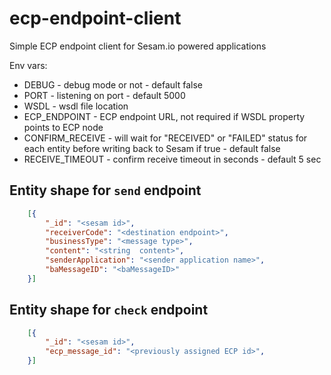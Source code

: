 # ecp-endpoint-client
Simple ECP endpoint client for Sesam.io powered applications

Env vars: 

* DEBUG - debug mode or not - default false
* PORT - listening on port - default 5000
* WSDL - wsdl file location
* ECP_ENDPOINT - ECP endpoint URL, not required if WSDL property points to ECP node 
* CONFIRM_RECEIVE - will wait for "RECEIVED" or "FAILED" status for each entity before writing back to Sesam  if true - default false
* RECEIVE_TIMEOUT - confirm receive timeout in seconds - default 5 sec

## Entity shape for `send` endpoint 

```json
    [{
        "_id": "<sesam id>",
        "receiverCode": "<destination endpoint>",
        "businessType": "<message type>",
        "content": "<string  content>",
        "senderApplication": "<sender application name>",
        "baMessageID": "<baMessageID>"
    }]
```


## Entity shape for `check` endpoint 
```json
    [{
        "_id": "<sesam id>",
        "ecp_message_id": "<previously assigned ECP id>",
    }]
```
